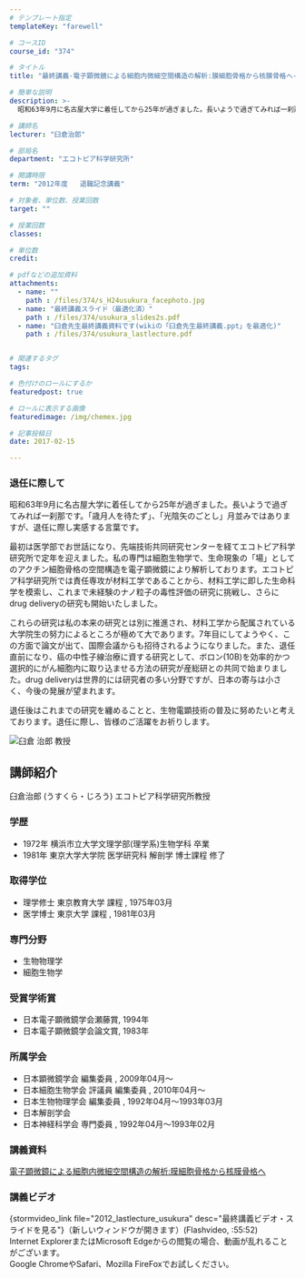 ```yaml
---
# テンプレート指定
templateKey: "farewell"

# コースID
course_id: "374"

# タイトル
title: "最終講義-電子顕微鏡による細胞内微細空間構造の解析:膜細胞骨格から核膜骨格へ-374-2012"

# 簡単な説明
description: >-
  昭和63年9月に名古屋大学に着任してから25年が過ぎました。長いようで過ぎてみれば一刹那です。「歳月人を待たず」、「光陰矢のごとし」月並みではありますが、退任に際し実感する言葉です。 最初は医...

# 講師名
lecturer: "臼倉治郎"

# 部局名
department: "エコトピア科学研究所"

# 開講時限
term: "2012年度	退職記念講義"

# 対象者、単位数、授業回数
target: ""

# 授業回数
classes: 

# 単位数
credit: 

# pdfなどの追加資料
attachments: 
  - name: "" 
    path : /files/374/s_H24usukura_facephoto.jpg
  - name: "最終講義スライド（最適化済）" 
    path : /files/374/usukura_slides2s.pdf
  - name: "臼倉先生最終講義資料です(wikiの「臼倉先生最終講義.ppt」を最適化)" 
    path : /files/374/usukura_lastlecture.pdf


# 関連するタグ
tags:

# 色付けのロールにするか
featuredpost: true

# ロールに表示する画像
featuredimage: /img/chemex.jpg

# 記事投稿日
date: 2017-02-15

---
```

### 退任に際して

昭和63年9月に名古屋大学に着任してから25年が過ぎました。長いようで過ぎてみれば一刹那です。「歳月人を待たず」、「光陰矢のごとし」月並みではありますが、退任に際し実感する言葉です。 

最初は医学部でお世話になり、先端技術共同研究センターを経てエコトピア科学研究所で定年を迎えました。私の専門は細胞生物学で、生命現象の「場」としてのアクチン細胞骨格の空間構造を電子顕微鏡により解析しております。エコトピア科学研究所では責任専攻が材料工学であることから、材料工学に即した生命科学を模索し、これまで未経験のナノ粒子の毒性評価の研究に挑戦し、さらにdrug deliveryの研究も開始いたしました。

これらの研究は私の本来の研究とは別に推進され、材料工学から配属されている大学院生の努力によるところが極めて大であります。7年目にしてようやく、この方面で論文が出て、国際会議からも招待されるようになりました。また、退任直前になり、癌の中性子線治療に資する研究として、ボロン(10B)を効率的かつ選択的にがん細胞内に取り込ませる方法の研究が産総研との共同で始まりました。drug deliveryは世界的には研究者の多い分野ですが、日本の寄与は小さく、今後の発展が望まれます。 

退任後はこれまでの研究を纏めることと、生物電顕技術の普及に努めたいと考えております。退任に際し、皆様のご活躍をお祈りします。

![臼倉 治郎 教授](/files/374/s_H24usukura_facephoto.jpg) 
## 講師紹介

臼倉治郎 (うすくら・じろう) エコトピア科学研究所教授 

### 学歴

  * 1972年 横浜市立大学文理学部(理学系)生物学科 卒業
  * 1981年 東京大学大学院 医学研究科 解剖学 博士課程 修了

### 取得学位

  * 理学修士 東京教育大学 課程 , 1975年03月
  * 医学博士 東京大学 課程 , 1981年03月

### 専門分野

  * 生物物理学
  * 細胞生物学

### 受賞学術賞

  * 日本電子顕微鏡学会瀬藤賞, 1994年
  * 日本電子顕微鏡学会論文賞, 1983年

### 所属学会

  * 日本顕微鏡学会 編集委員 , 2009年04月〜
  * 日本細胞生物学会 評議員 編集委員 , 2010年04月〜
  * 日本生物物理学会 編集委員 , 1992年04月〜1993年03月
  * 日本解剖学会
  * 日本神経科学会 専門委員 , 1992年04月〜1993年02月
### 講義資料


[電子顕微鏡による細胞内微細空間構造の解析:膜細胞骨格から核膜骨格へ](/files/374/usukura_lastlecture.pdf) 

### 講義ビデオ

{stormvideo_link file="2012_lastlecture_usukura" desc="最終講義ビデオ・スライドを見る"}（新しいウィンドウが開きます）(Flashvideo, :55:52)  
Internet ExplorerまたはMicrosoft Edgeからの閲覧の場合、動画が乱れることがございます。  
Google ChromeやSafari、Mozilla FireFoxでお試しください。